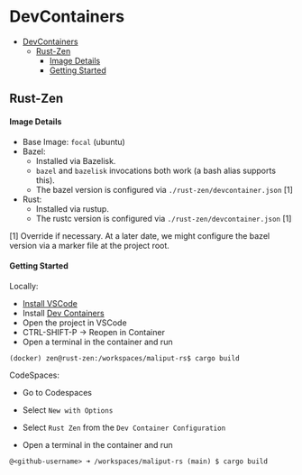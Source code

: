 # DevContainers

- [DevContainers](#devcontainers)
  - [Rust-Zen](#bazel-zen)
      - [Image Details](#image-details)
      - [Getting Started](#getting-started)

## Rust-Zen

#### Image Details

* Base Image: `focal` (ubuntu)
* Bazel:
  * Installed via Bazelisk.
  * `bazel` and `bazelisk` invocations both work (a bash alias supports this).
  * The bazel version is configured via `./rust-zen/devcontainer.json` [1]
* Rust:
  * Installed via rustup.
  * The rustc version is configured via `./rust-zen/devcontainer.json` [1]

[1] Override if necessary. At a later date, we might configure the bazel version via a marker file at the project root.

#### Getting Started

Locally:

* [Install VSCode](https://code.visualstudio.com/docs/setup/linux#_debian-and-ubuntu-based-distributions)
* Install [Dev Containers](https://marketplace.visualstudio.com/items?itemName=ms-vscode-remote.remote-containers) 
* Open the project in VSCode
* CTRL-SHIFT-P &rarr; Reopen in Container
* Open a terminal in the container and run

```
(docker) zen@rust-zen:/workspaces/maliput-rs$ cargo build
```

CodeSpaces:

* Go to Codespaces
* Select `New with Options`
* Select `Rust Zen` from the `Dev Container Configuration`

* Open a terminal in the container and run

```
@<github-username> ➜ /workspaces/maliput-rs (main) $ cargo build
```

